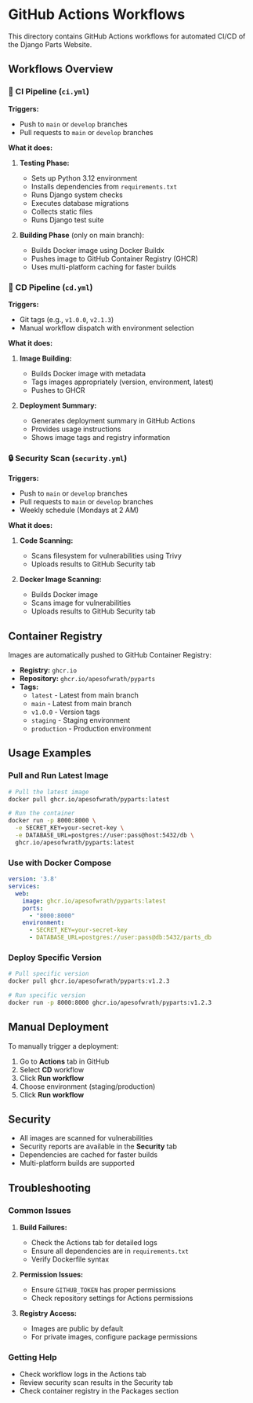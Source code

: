 # GitHub Actions Workflows

This directory contains GitHub Actions workflows for automated CI/CD of the Django Parts Website.

## Workflows Overview

### 🔄 CI Pipeline (`ci.yml`)

**Triggers:**
- Push to `main` or `develop` branches
- Pull requests to `main` or `develop` branches

**What it does:**
1. **Testing Phase:**
   - Sets up Python 3.12 environment
   - Installs dependencies from `requirements.txt`
   - Runs Django system checks
   - Executes database migrations
   - Collects static files
   - Runs Django test suite

2. **Building Phase** (only on main branch):
   - Builds Docker image using Docker Buildx
   - Pushes image to GitHub Container Registry (GHCR)
   - Uses multi-platform caching for faster builds

### 🚀 CD Pipeline (`cd.yml`)

**Triggers:**
- Git tags (e.g., `v1.0.0`, `v2.1.3`)
- Manual workflow dispatch with environment selection

**What it does:**
1. **Image Building:**
   - Builds Docker image with metadata
   - Tags images appropriately (version, environment, latest)
   - Pushes to GHCR

2. **Deployment Summary:**
   - Generates deployment summary in GitHub Actions
   - Provides usage instructions
   - Shows image tags and registry information

### 🔒 Security Scan (`security.yml`)

**Triggers:**
- Push to `main` or `develop` branches
- Pull requests to `main` or `develop` branches
- Weekly schedule (Mondays at 2 AM)

**What it does:**
1. **Code Scanning:**
   - Scans filesystem for vulnerabilities using Trivy
   - Uploads results to GitHub Security tab

2. **Docker Image Scanning:**
   - Builds Docker image
   - Scans image for vulnerabilities
   - Uploads results to GitHub Security tab

## Container Registry

Images are automatically pushed to GitHub Container Registry:

- **Registry:** `ghcr.io`
- **Repository:** `ghcr.io/apesofwrath/pyparts`
- **Tags:**
  - `latest` - Latest from main branch
  - `main` - Latest from main branch
  - `v1.0.0` - Version tags
  - `staging` - Staging environment
  - `production` - Production environment

## Usage Examples

### Pull and Run Latest Image
```bash
# Pull the latest image
docker pull ghcr.io/apesofwrath/pyparts:latest

# Run the container
docker run -p 8000:8000 \
  -e SECRET_KEY=your-secret-key \
  -e DATABASE_URL=postgres://user:pass@host:5432/db \
  ghcr.io/apesofwrath/pyparts:latest
```

### Use with Docker Compose
```yaml
version: '3.8'
services:
  web:
    image: ghcr.io/apesofwrath/pyparts:latest
    ports:
      - "8000:8000"
    environment:
      - SECRET_KEY=your-secret-key
      - DATABASE_URL=postgres://user:pass@db:5432/parts_db
```

### Deploy Specific Version
```bash
# Pull specific version
docker pull ghcr.io/apesofwrath/pyparts:v1.2.3

# Run specific version
docker run -p 8000:8000 ghcr.io/apesofwrath/pyparts:v1.2.3
```

## Manual Deployment

To manually trigger a deployment:

1. Go to **Actions** tab in GitHub
2. Select **CD** workflow
3. Click **Run workflow**
4. Choose environment (staging/production)
5. Click **Run workflow**

## Security

- All images are scanned for vulnerabilities
- Security reports are available in the **Security** tab
- Dependencies are cached for faster builds
- Multi-platform builds are supported

## Troubleshooting

### Common Issues

1. **Build Failures:**
   - Check the Actions tab for detailed logs
   - Ensure all dependencies are in `requirements.txt`
   - Verify Dockerfile syntax

2. **Permission Issues:**
   - Ensure `GITHUB_TOKEN` has proper permissions
   - Check repository settings for Actions permissions

3. **Registry Access:**
   - Images are public by default
   - For private images, configure package permissions

### Getting Help

- Check workflow logs in the Actions tab
- Review security scan results in the Security tab
- Check container registry in the Packages section
